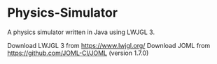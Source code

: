 # Physics-Simulator

A physics simulator written in Java using LWJGL 3.

Download LWJGL 3 from https://www.lwjgl.org/ Download JOML from https://github.com/JOML-CI/JOML (version 1.7.0)
